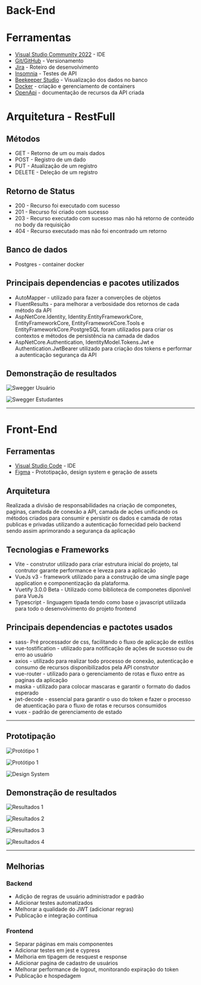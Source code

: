 # Back-End

# Ferramentas

- [Visual Studio Community 2022](https://visualstudio.microsoft.com/pt-br/vs/community/) - IDE
- [Git/GitHub](https://github.com/) - Versionamento
- [Jira](https://www.atlassian.com/br) - Roteiro de desenvolvimento
- [Insomnia](https://insomnia.rest/download) - Testes de API
- [Beekeeper Studio](https://www.beekeeperstudio.io/) - Visualização dos dados no banco
- [Docker](https://www.docker.com/) - criação e gerenciamento de containers
- [OpenApi](https://www.openapis.org/) - documentação de recursos da API criada

# Arquitetura - RestFull

## Métodos

- GET - Retorno de um ou mais dados
- POST - Registro de um dado
- PUT - Atualização de um registro
- DELETE - Deleção de um registro

## Retorno de Status

- 200 - Recurso foi executado com sucesso
- 201 - Recurso foi criado com sucesso
- 203 - Recurso executado com sucesso mas não há retorno de conteúdo no body da requisição
- 404 - Recurso executado mas não foi encontrado um retorno

## Banco de dados

- Postgres - container docker

## Principais dependencias e pacotes utilizados

- AutoMapper - utilizado para fazer a converções de objetos
- FluentResults - para melhorar a verbosidade dos retornos de cada método da API
- AspNetCore.Identity, Identity.EntityFrameworkCore, EntityFrameworkCore, EntityFrameworkCore.Tools e EntityFrameworkCore.PostgreSQL foram utilizados para criar os contextos e métodos de persistência na camada de dados
- AspNetCore.Authentication, IdentityModel.Tokens.Jwt e Authentication.JwtBearer utilizado para criação dos tokens e performar a autenticação segurança da API

## Demonstração de resultados

![Swegger Usuário](assets/backend1.png)

![Swegger Estudantes](assets/backend2.png)

---

# Front-End

## Ferramentas

- [Visual Studio Code](https://code.visualstudio.com/) - IDE
- [Figma](https://www.figma.com/) - Prototipação, design system e geração de assets

## Arquitetura

Realizada a divisão de responsabilidades na criação de componetes, paginas, camdada de conexão a API, camada de ações unificando os métodos criados para consumir e persistir os dados e camada de rotas publicas e privadas utilizando a autenticação fornecidad pelo backend sendo assim aprimorando a segurança da aplicação

## Tecnologias e Frameworks

- Vite - construtor utilizado para criar estrutura inicial do projeto, tal contrutor garante performance e leveza para a aplicação
- VueJs v3 - framework utilizado para a construção de uma single page application e componentização da plataforma.
- Vuetify 3.0.0 Beta - Utilizado como biblioteca de componetes diponível para VueJs
- Typescript - linguagem tipada tendo como base o javascript utilizada para todo o desenvolvimento do projeto frontend

## Principais dependencias e pactotes usados

- sass- Pré processador de css, facilitando o fluxo de aplicação de estilos
- vue-tostification - utilizado para notificação de ações de sucesso ou de erro ao usuário
- axios - utilizado para realizar todo processo de conexão, autenticação e consumo de recursos disponibilizados pela API construtor
- vue-router - utilizado para o gerenciamento de rotas e fluxo entre as paginas da aplicação
- maska - utilizado para colocar mascaras e garantir o formato do dados esperado
- jwt-decode - essencial para garantir o uso do token e fazer o processo de atuenticação para o fluxo de rotas e recursos consumidos
- vuex - padrão de gerenciamento de estado

---

## Prototipação

![Protótipo 1](assets/prototipo1.png)

![Protótipo 1](assets/prototipo2.png)

![Design System](assets/designsystem.png)

## Demonstração de resultados

![Resultados 1](assets/resultados1.png)

![Resultados 2](assets/resultados2.png)

![Resultados 3](assets/resultados3.png)

![Resultados 4](assets/resultados4.png)

---

## Melhorias

### Backend

- Adição de regras de usuário administrador e padrão
- Adicionar testes automatizados
- Melhorar a qualidade do JWT (adicionar regras)
- Publicação e integração contínua

### Frontend

- Separar páginas em mais componentes
- Adicionar testes em jest e cypress
- Melhoria em tipagem de resquest e response
- Adicionar pagina de cadastro de usuários
- Melhorar performance de logout, monitorando expiração do token
- Publicação e hospedagem
